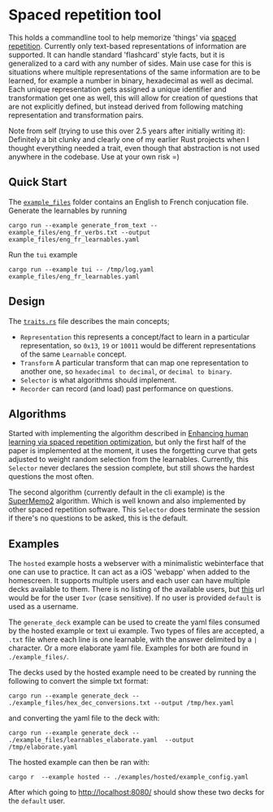 # Spaced repetition tool

This holds a commandline tool to help memorize 'things' via [spaced repetition][spaced_repetition].
Currently only text-based representations of information are supported. It can handle standard 
'flashcard' style facts, but it is generalized to a card with any number of sides. Main use case for
 this is situations where multiple representations of the same information are to be learned, for
example a number in binary, hexadecimal as well as decimal. Each unique representation gets assigned
a unique identifier and transformation get one as well, this will allow for creation of questions
that are not explicitly defined, but instead derived from following matching representation and
transformation pairs.

Note from self (trying to use this over 2.5 years after initially writing it): Definitely a bit clunky
and clearly one of my earlier Rust projects when I thought everything needed a trait, even though
that abstraction is not used anywhere in the codebase. Use at your own risk =)

## Quick Start

The [`example_files`](/example_files/) folder contains an English to French conjucation file. Generate the learnables by running

```
cargo run --example generate_from_text -- example_files/eng_fr_verbs.txt --output example_files/eng_fr_learnables.yaml
```

Run the `tui` example 
```
cargo run --example tui -- /tmp/log.yaml example_files/eng_fr_learnables.yaml
```

## Design
The [`traits.rs`](/src/traits.rs) file describes the main concepts;
- `Representation` this represents a concept/fact to learn in a particular representation, so
  `0x13`, `19` or `10011` would be different representations of the same `Learnable` concept.
- `Transform` A particular transform that can map one representation to another one, so
  `hexadecimal to decimal`, or `decimal to binary`.
- `Selector` is what algorithms should implement.
- `Recorder` can record (and load) past performance on questions.


## Algorithms
Started with implementing the algorithm described in [Enhancing human learning via spaced repetition optimization][pnas_learning],
but only the first half of the paper is implemented at the moment, it uses the forgetting curve that
gets adjusted to weight random selection from the learnables. Currently, this `Selector` never
declares the session complete, but still shows the hardest questions the most often.

The second algorithm (currently default in the cli example) is the [SuperMemo2][supermemo]
algorithm. Which is well known and also implemented by other spaced repetition software. This
`Selector` does terminate the session if there's no questions to be asked, this is the default.

## Examples

The `hosted` example hosts a webserver with a minimalistic webinterface that one can use to practice.
It can act as a iOS 'webapp' when added to the homescreen. It supports multiple users and each user
can have multiple decks available to them. There is no listing of the available users, but
[this](http://localhost:8080/?user=Ivor) url would be for the user `Ivor` (case sensitive). If no 
user is provided `default` is used as a username.

The `generate_deck` example can be used to create the yaml files consumed by the hosted example or text ui example.
Two types of files are accepted, a `.txt` file where each line is one learnable, with the answer delimited by a `|` character.
Or a more elaborate yaml file. Examples for both are found in `./example_files/`.

The decks used by the hosted example need to be created by running the following to convert the simple txt format:
```
cargo run --example generate_deck -- ./example_files/hex_dec_conversions.txt --output /tmp/hex.yaml
```
and converting the yaml file to the deck with:
```
cargo run --example generate_deck -- ./example_files/learnables_elaborate.yaml  --output /tmp/elaborate.yaml
```

The hosted example can then be ran with:
```
cargo r  --example hosted -- ./examples/hosted/example_config.yaml
```

After which going to [http://localhost:8080/](http://localhost:8080/) should show these two decks for the `default` user.


[pnas_learning]: https://www.pnas.org/doi/full/10.1073/pnas.1815156116
[supermemo]: https://en.wikipedia.org/wiki/SuperMemo#Description_of_SM-2_algorithm
[spaced_repetition]: https://en.wikipedia.org/wiki/Spaced_repetition
